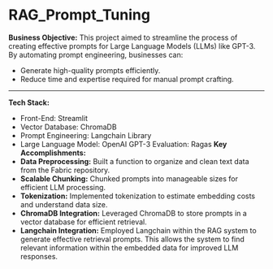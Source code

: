 # RAG_Prompt_Tuning
**Business Objective:**
This project aimed to streamline the process of creating effective prompts for Large Language Models (LLMs) like GPT-3. By automating prompt engineering, businesses can:
- Generate high-quality prompts efficiently.
- Reduce time and expertise required for manual prompt crafting.
  
---

**Tech Stack:**
- Front-End: Streamlit
- Vector Database: ChromaDB
- Prompt Engineering: Langchain Library
- Large Language Model: OpenAI GPT-3
Evaluation: Ragas
**Key Accomplishments:**
- **Data Preprocessing:** Built a function to organize and clean text data from the Fabric repository.
- **Scalable Chunking:** Chunked prompts into manageable sizes for efficient LLM processing.
- **Tokenization:** Implemented tokenization to estimate embedding costs and understand data size.
- **ChromaDB Integration:** Leveraged ChromaDB to store prompts in a vector database for efficient retrieval.
- **Langchain Integration:** Employed Langchain within the RAG system to generate effective retrieval prompts. This allows the system to find relevant information within the embedded data for improved LLM responses.
